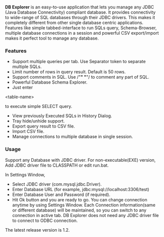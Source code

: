 **DB Explorer** is an easy-to-use application that lets you manage any JDBC (Java Database Connectivity) compliant database. It provides connectivity to wide-range of SQL databases through their JDBC drivers. This makes it completely different from other single database centric applications.
Features like simple tabbed-interface to run SQLs query, Schema-Browser, multiple database connections in a session and powerful CSV export/import makes it perfect tool to manage any database.
### Features ###
  * Support multiple queries per tab. Use Separator token to separate multiple SQLs.
  * Limit number of rows in query result. Default is 50 rows.
  * Support comments in SQL. Use /"**" "**"/ to comment any part of SQL.
  * Powerful Database Schema Explorer.
  * Just enter 

&lt;table-name&gt;

 to execute simple SELECT query.
  * View previously Executed SQLs in History Dialog.
  * Tray hide/unhide support.
  * Export query result to CSV file.
  * Import CSV file.
  * Manage connections to multiple database in single session.

### Usage ###
Support any Database with JDBC driver. For non-executable(EXE) version, Add JDBC driver file to CLASSPATH or edit run.bat.

In Settings Window,
  * Select JDBC driver (com.mysql.jdbc.Driver).
  * Enter Database URL (for example, jdbc:mysql://localhost:3306/test)
  * Enter Database User and Password (if required).
  * Hit Ok button and you are ready to go.
You can change connection anytime by using Settings Window. Each Connection information(same or different database) will be maintained, so you can switch to any connection in active tab.
DB Explorer does not need any JDBC driver file to connect to ODBC connection.

The latest release version is 1.2.